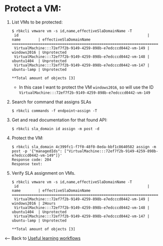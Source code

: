 
# Protect a VM:
1. List VMs to be protected: 
    ```
    $ rbkcli vmware vm -s id,name,effectiveSlaDomainName -T
     id                                                           | name        | effectiveSlaDomainName
    =====================================================================================================
     VirtualMachine:::72ef7f2b-9149-4259-898b-e7edcccd0442-vm-149 | windows2016 | Unprotected
     VirtualMachine:::72ef7f2b-9149-4259-898b-e7edcccd0442-vm-148 | ubuntu1404  | Unprotected
     VirtualMachine:::72ef7f2b-9149-4259-898b-e7edcccd0442-vm-147 | ubuntu-lamp | Unprotected
    
    **Total amount of objects [3]
    
    ```
    - In this case I want to protect the VM `windows2016`, so will use the ID `VirtualMachine:::72ef7f2b-9149-4259-898b-e7edcccd0442-vm-149`

2. Search for command that assigns SLAs
    ```
    $ rbkcli commands -f endpoint~assign -T
    ```

3. Get and read documentation for that found API:
    ```
    $ rbkcli sla_domain id assign -m post -d
    ```

4. Protect the VM:
    ```
    $ rbkcli sla_domain 4c399fc1-f7f0-48f0-8eda-bbf1c8640582 assign -m post -p '{"managedIds": ["VirtualMachine:::72ef7f2b-9149-4259-898b-e7edcccd0442-vm-149"]}'
    Response code: 204
    Response text:
    ```

5. Verify SLA assignment on VMs.
    ```
    $ rbkcli vmware vm -s id,name,effectiveSlaDomainName -T
     id                                                           | name        | effectiveSlaDomainName
    =====================================================================================================
     VirtualMachine:::72ef7f2b-9149-4259-898b-e7edcccd0442-vm-149 | windows2016 | 2Hours
     VirtualMachine:::72ef7f2b-9149-4259-898b-e7edcccd0442-vm-148 | ubuntu1404  | Unprotected
     VirtualMachine:::72ef7f2b-9149-4259-898b-e7edcccd0442-vm-147 | ubuntu-lamp | Unprotected
    
    **Total amount of objects [3]
    
    ```


<-- Back to [Useful learning workflows](labs.md)

